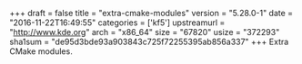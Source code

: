 +++
draft = false
title = "extra-cmake-modules"
version = "5.28.0-1"
date = "2016-11-22T16:49:55"
categories = ['kf5']
upstreamurl = "http://www.kde.org"
arch = "x86_64"
size = "67820"
usize = "372293"
sha1sum = "de95d3bde93a903843c725f72255395ab856a337"
+++
Extra CMake modules.